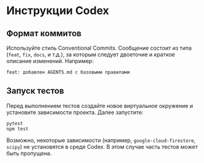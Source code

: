 # Инструкции Codex

## Формат коммитов
Используйте стиль Conventional Commits. Сообщение состоит из типа (`feat`, `fix`, `docs`, и т.д.), за которым следует двоеточие и краткое описание изменений. Например:

```
feat: добавлен AGENTS.md с базовыми правилами
```

## Запуск тестов
Перед выполнением тестов создайте новое виртуальное окружение и установите зависимости проекта. Далее запустите:

```
pytest
npm test
```

Возможно, некоторые зависимости (например, `google-cloud-firestore`, `scipy`) не установятся в среде Codex. В этом случае часть тестов может быть пропущена.
